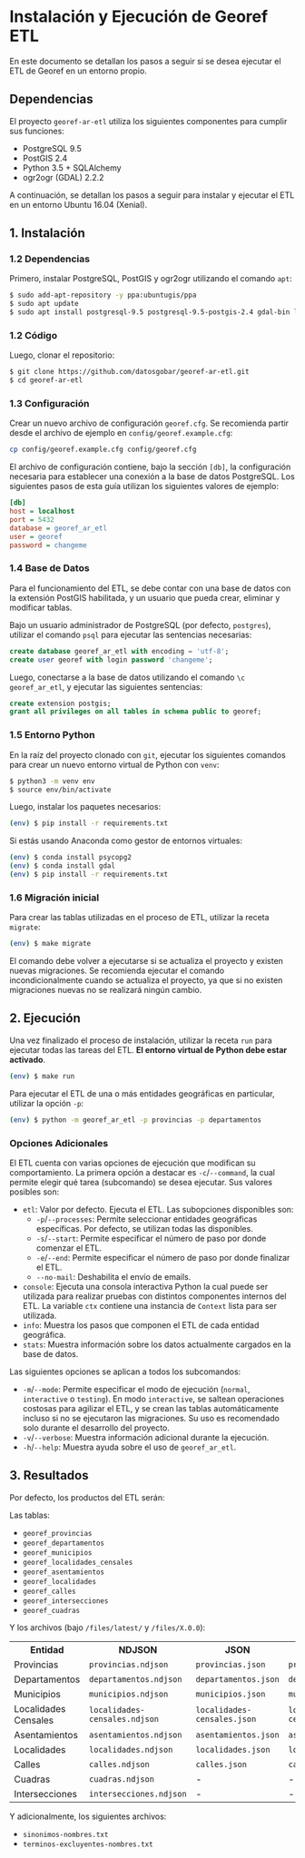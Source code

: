 # Instalación y Ejecución de Georef ETL

En este documento se detallan los pasos a seguir si se desea ejecutar el ETL de Georef en un entorno propio.

## Dependencias

El proyecto `georef-ar-etl` utiliza los siguientes componentes para cumplir sus funciones:

- PostgreSQL 9.5
- PostGIS 2.4
- Python 3.5 + SQLAlchemy
- ogr2ogr (GDAL) 2.2.2

A continuación, se detallan los pasos a seguir para instalar y ejecutar el ETL en un entorno Ubuntu 16.04 (Xenial).

## 1. Instalación

### 1.2 Dependencias

Primero, instalar PostgreSQL, PostGIS y ogr2ogr utilizando el comando `apt`:
```bash
$ sudo add-apt-repository -y ppa:ubuntugis/ppa
$ sudo apt update
$ sudo apt install postgresql-9.5 postgresql-9.5-postgis-2.4 gdal-bin libpq-dev
```

### 1.2 Código

Luego, clonar el repositorio:
```bash
$ git clone https://github.com/datosgobar/georef-ar-etl.git
$ cd georef-ar-etl
```

### 1.3 Configuración

Crear un nuevo archivo de configuración `georef.cfg`. Se recomienda partir desde el archivo de ejemplo en `config/georef.example.cfg`:
```bash
cp config/georef.example.cfg config/georef.cfg
```

El archivo de configuración contiene, bajo la sección `[db]`, la configuración necesaria para establecer una conexión a la base de datos PostgreSQL. Los siguientes pasos de esta guía utilizan los siguientes valores de ejemplo:
```ini
[db]
host = localhost
port = 5432
database = georef_ar_etl
user = georef
password = changeme
```

### 1.4 Base de Datos

Para el funcionamiento del ETL, se debe contar con una base de datos con la extensión PostGIS habilitada, y un usuario que pueda crear, eliminar y modificar tablas.

Bajo un usuario administrador de PostgreSQL (por defecto, `postgres`), utilizar el comando `psql` para ejecutar las sentencias necesarias:
```sql
create database georef_ar_etl with encoding = 'utf-8';
create user georef with login password 'changeme';
```

Luego, conectarse a la base de datos utilizando el comando `\c georef_ar_etl`, y ejecutar las siguientes sentencias:
```sql
create extension postgis;
grant all privileges on all tables in schema public to georef;
```

### 1.5 Entorno Python

En la raíz del proyecto clonado con `git`, ejecutar los siguientes comandos para crear un nuevo entorno virtual de Python con `venv`:

```bash
$ python3 -m venv env
$ source env/bin/activate
```

Luego, instalar los paquetes necesarios:
```bash
(env) $ pip install -r requirements.txt
```

Si estás usando Anaconda como gestor de entornos virtuales:
```bash
(env) $ conda install psycopg2
(env) $ conda install gdal
(env) $ pip install -r requirements.txt
```

### 1.6 Migración inicial

Para crear las tablas utilizadas en el proceso de ETL, utilizar la receta `migrate`:
```bash
(env) $ make migrate
```

El comando debe volver a ejecutarse si se actualiza el proyecto y existen nuevas migraciones. Se recomienda ejecutar el comando incondicionalmente cuando se actualiza el proyecto, ya que si no existen migraciones nuevas no se realizará ningún cambio.

## 2. Ejecución

Una vez finalizado el proceso de instalación, utilizar la receta `run` para ejecutar todas las tareas del ETL. **El entorno virtual de Python debe estar activado**.

```bash
(env) $ make run
```

Para ejecutar el ETL de una o más entidades geográficas en particular, utilizar la opción `-p`:
```bash
(env) $ python -m georef_ar_etl -p provincias -p departamentos
```

### Opciones Adicionales

El ETL cuenta con varias opciones de ejecución que modifican su comportamiento. La primera opción a destacar es `-c`/`--command`, la cual permite elegir qué tarea (subcomando) se desea ejecutar. Sus valores posibles son:

- `etl`: Valor por defecto. Ejecuta el ETL. Las subopciones disponibles son:
	+ `-p`/`--processes`: Permite seleccionar entidades geográficas específicas. Por defecto, se utilizan todas las disponibles.
	+ `-s`/`--start`: Permite especificar el número de paso por donde comenzar el ETL.
	+ `-e`/`--end`: Permite especificar el número de paso por donde finalizar el ETL.
	+ `--no-mail`: Deshabilita el envío de emails.
- `console`: Ejecuta una consola interactiva Python la cual puede ser utilizada para realizar pruebas con distintos componentes internos del ETL. La variable `ctx` contiene una instancia de `Context` lista para ser utilizada.
- `info`: Muestra los pasos que componen el ETL de cada entidad geográfica.
- `stats`: Muestra información sobre los datos actualmente cargados en la base de datos.

Las siguientes opciones se aplican a todos los subcomandos:

- `-m`/`--mode`: Permite especificar el modo de ejecución (`normal`, `interactive` o `testing`). En modo `interactive`, se saltean operaciones costosas para agilizar el ETL, y se crean las tablas automáticamente incluso si no se ejecutaron las migraciones. Su uso es recomendado solo durante el desarrollo del proyecto.
- `-v`/`--verbose`: Muestra información adicional durante la ejecución.
- `-h`/`--help`: Muestra ayuda sobre el uso de `georef_ar_etl`.

## 3. Resultados

Por defecto, los productos del ETL serán:

Las tablas:

 - `georef_provincias`
 - `georef_departamentos`
 - `georef_municipios`
 - `georef_localidades_censales`
 - `georef_asentamientos`
 - `georef_localidades`
 - `georef_calles`
 - `georef_intersecciones`
 - `georef_cuadras`
 
 Y los archivos (bajo `/files/latest/` y `/files/X.0.0`):

<table>
    <tr><th>Entidad</th><th>NDJSON</th><th>JSON</th><th>CSV</th><th>GeoJSON</th></tr>
    <tr><td>Provincias</td><td><code>provincias.ndjson</code></td><td><code>provincias.json</code></td><td><code>provincias.csv</code></td><td><code>provincias.geojson</code></td></tr>
    <tr><td>Departamentos</td><td><code>departamentos.ndjson</code></td><td><code>departamentos.json</code></td><td><code>departamentos.csv</code></td><td><code>departamentos.geojson</code></td></tr>
    <tr><td>Municipios</td><td><code>municipios.ndjson</code></td><td><code>municipios.json</code></td><td><code>municipios.csv</code></td><td><code>municipios.geojson</code></td></tr>
    <tr><td>Localidades Censales</td><td><code>localidades-censales.ndjson</code></td><td><code>localidades-censales.json</code></td><td><code>localidades-censales.csv</code></td><td><code>localidades-censales.geojson</code></td></tr>
    <tr><td>Asentamientos</td><td><code>asentamientos.ndjson</code></td><td><code>asentamientos.json</code></td><td><code>asentamientos.csv</code></td><td><code>asentamientos.geojson</code></td></tr>
    <tr><td>Localidades</td><td><code>localidades.ndjson</code></td><td><code>localidades.json</code></td><td><code>localidades.csv</code></td><td><code>localidades.geojson</code></td></tr>
    <tr><td>Calles</td><td><code>calles.ndjson</code></td><td><code>calles.json</code></td><td><code>calles.csv</code></td><td>-</td></tr>
    <tr><td>Cuadras</td><td><code>cuadras.ndjson</code></td><td>-</td><td>-</td><td>-</td></tr>
    <tr><td>Intersecciones</td><td><code>intersecciones.ndjson</code></td><td>-</td><td>-</td><td>-</td></tr>
</table>

Y adicionalmente, los siguientes archivos:

- `sinonimos-nombres.txt`
- `terminos-excluyentes-nombres.txt`
